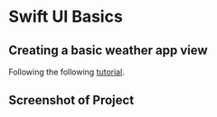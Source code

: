 # Swift UI Basics

## Creating a basic weather app view

Following the following [tutorial](https://www.youtube.com/watch?v=HXoVSbwWUIk&t=3318s).

## Screenshot of Project
